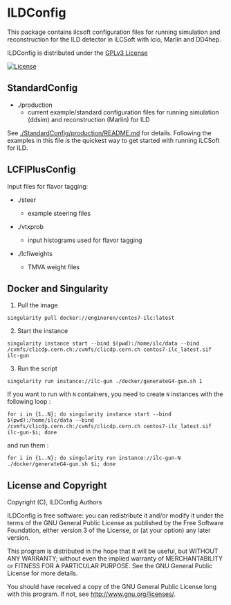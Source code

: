# ILDConfig
This package contains ilcsoft configuration files for running simulation and reconstruction for the ILD detector in iLCSoft with lcio, Marlin and DD4hep.

ILDConfig is distributed under the [GPLv3 License](http://www.gnu.org/licenses/gpl-3.0.en.html)

[![License](https://www.gnu.org/graphics/gplv3-127x51.png)](https://www.gnu.org/licenses/gpl-3.0.en.html)


## StandardConfig

- ./production
	- current example/standard configuration files for running simulation (ddsim) and reconstruction (Marlin) for ILD
	
See [./StandardConfig/production/README.md](./StandardConfig/production/README.md) for details.
Following the examples in this file is the quickest way to get started with running iLCSoft for ILD.

## LCFIPlusConfig

Input files for flavor tagging:

- ./steer
	- example steering files

- ./vtxprob
	- input histograms used for flavor tagging

- ./lcfiweights
	- TMVA weight files

## Docker and Singularity

1) Pull the image 

`singularity pull docker://engineren/centos7-ilc:latest`

2) Start the instance 

`singularity instance start --bind $(pwd):/home/ilc/data --bind /cvmfs/clicdp.cern.ch:/cvmfs/clicdp.cern.ch centos7-ilc_latest.sif ilc-gun`

3) Run the script

`singularity run instance://ilc-gun ./docker/generateG4-gun.sh 1`


If you want to run with `N` containers, you need to create `N` instances with the following loop :

`for i in {1..N}; do singularity instance start --bind $(pwd):/home/ilc/data --bind /cvmfs/clicdp.cern.ch:/cvmfs/clicdp.cern.ch centos7-ilc_latest.sif ilc-gun-$i; done`

and run them : 

`for i in {1..N}; do singularity run instance://ilc-gun-N ./docker/generateG4-gun.sh $i; done`


## License and Copyright
Copyright (C), ILDConfig Authors

ILDConfig is free software: you can redistribute it and/or modify it under the terms of the GNU General Public License as published by the Free Software Foundation, either version 3 of the License, or (at your option) any later version.

This program is distributed in the hope that it will be useful, but WITHOUT ANY WARRANTY; without even the implied warranty of MERCHANTABILITY or FITNESS FOR A PARTICULAR PURPOSE.  See the GNU General Public License for more details.

You should have received a copy of the GNU General Public License long with this program.  If not, see <http://www.gnu.org/licenses/>.
